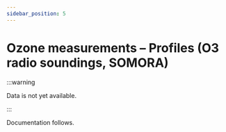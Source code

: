 ```yaml
---
sidebar_position: 5
---
```


# Ozone measurements – Profiles (O3 radio soundings, SOMORA)

:::warning 

Data is not yet available.

:::

Documentation follows.
